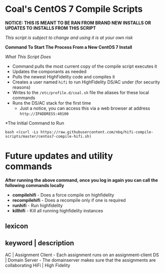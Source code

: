 # Coal's CentOS 7 Compile Scripts

**NOTICE: THIS IS MEANT TO BE RAN FROM BRAND NEW INSTALLS OR UPDATES TO INSTALLS FROM THIS SCRIPT**

*This script is subject to change and using it is at your own risk*

**Command To Start The Process From a New CentOS 7 Install**

*What This Script Does*

- Command pulls the most current copy of the compile script executes it 
- Updates the componants as needed  
- Pulls the newest HighFidelity code and compiles it 
- Creates a user named `hifi` to run HighFidelity DS/AC under (for security reasons)
- Writes to the `/etc/profile.d/coal.sh` file the aliases for these local commands 
- Runs the DS/AC stack for the first time      
  - Just a notice, you can access this via a web browser at address `http://IPADDRESS:40100`

*The Initial Command to Run

`bash <(curl -Ls https://raw.githubusercontent.com/nbq/hifi-compile-scripts/master/centos7-compile-hifi.sh)`
 
# Future updates and utility commands

**After running the above command, once you log in again you can call the following commands locally**

- **compilehifi** - Does a force compile on highfidelity
- **recompilehifi** - Does a recompile only if one is required
- **runhifi** - Run highfidelity
- **killhifi** - Kill all running highfidelity instances

## lexicon
keyword | description
---------------------
AC      | Assignment Client - Each assignment runs on an assignment-client
DS      | Domain Server - The domainserver makes sure that the assignments are collaborating
HiFi    | High Fidelity
